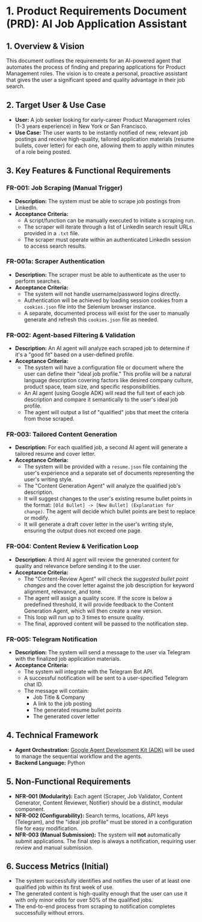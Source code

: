# 1. Product Requirements Document (PRD): AI Job Application Assistant

## 1. Overview & Vision

This document outlines the requirements for an AI-powered agent that automates the process of finding and preparing applications for Product Management roles. The vision is to create a personal, proactive assistant that gives the user a significant speed and quality advantage in their job search.

## 2. Target User & Use Case

-   **User:** A job seeker looking for early-career Product Management roles (1-3 years experience) in New York or San Francisco.
-   **Use Case:** The user wants to be instantly notified of new, relevant job postings and receive high-quality, tailored application materials (resume bullets, cover letter) for each one, allowing them to apply within minutes of a role being posted.

## 3. Key Features & Functional Requirements

### FR-001: Job Scraping (Manual Trigger)

-   **Description:** The system must be able to scrape job postings from LinkedIn.
-   **Acceptance Criteria:**
    -   A script/function can be manually executed to initiate a scraping run.
    -   The scraper will iterate through a list of LinkedIn search result URLs provided in a `.txt` file.
    -   The scraper must operate within an authenticated LinkedIn session to access search results.

### FR-001a: Scraper Authentication

-   **Description:** The scraper must be able to authenticate as the user to perform searches.
-   **Acceptance Criteria:**
    -   The system will not handle username/password logins directly.
    -   Authentication will be achieved by loading session cookies from a `cookies.json` file into the Selenium browser instance.
    -   A separate, documented process will exist for the user to manually generate and refresh this `cookies.json` file as needed.

### FR-002: Agent-based Filtering & Validation

-   **Description:** An AI agent will analyze each scraped job to determine if it's a "good fit" based on a user-defined profile.
-   **Acceptance Criteria:**
    -   The system will have a configuration file or document where the user can define their "ideal job profile." This profile will be a natural language description covering factors like desired company culture, product space, team size, and specific responsibilities.
    -   An AI agent (using Google ADK) will read the full text of each job description and compare it semantically to the user's ideal job profile.
    -   The agent will output a list of "qualified" jobs that meet the criteria from those scraped.

### FR-003: Tailored Content Generation

-   **Description:** For each qualified job, a second AI agent will generate a tailored resume and cover letter.
-   **Acceptance Criteria:**
    -   The system will be provided with a `resume.json` file containing the user's experience and a separate set of documents representing the user's writing style.
    -   The "Content Generation Agent" will analyze the qualified job's description.
    -   It will suggest changes to the user's existing resume bullet points in the format: `[Old Bullet] -> [New Bullet] (Explanation for change)`. The agent will decide which bullet points are best to replace or modify.
    -   It will generate a draft cover letter in the user's writing style, ensuring the output does not exceed one page.

### FR-004: Content Review & Verification Loop

-   **Description:** A third AI agent will review the generated content for quality and relevance before sending it to the user.
-   **Acceptance Criteria:**
    -   The "Content-Review Agent" will check the *suggested bullet point changes* and the cover letter against the job description for keyword alignment, relevance, and tone.
    -   The agent will assign a quality score. If the score is below a predefined threshold, it will provide feedback to the Content Generation Agent, which will then create a new version.
    -   This loop will run up to 3 times to ensure quality.
    -   The final, approved content will be passed to the notification step.

### FR-005: Telegram Notification

-   **Description:** The system will send a message to the user via Telegram with the finalized job application materials.
-   **Acceptance Criteria:**
    -   The system will integrate with the Telegram Bot API.
    -   A successful notification will be sent to a user-specified Telegram chat ID.
    -   The message will contain:
        -   Job Title & Company
        -   A link to the job posting
        -   The generated resume bullet points
        -   The generated cover letter

## 4. Technical Framework

-   **Agent Orchestration:** [Google Agent Development Kit (ADK)](https://google.github.io/adk-docs/) will be used to manage the sequential workflow and the agents.
-   **Backend Language:** Python

## 5. Non-Functional Requirements

-   **NFR-001 (Modularity):** Each agent (Scraper, Job Validator, Content Generator, Content Reviewer, Notifier) should be a distinct, modular component.
-   **NFR-002 (Configurability):** Search terms, locations, API keys (Telegram), and the "ideal job profile" must be stored in a configuration file for easy modification.
-   **NFR-003 (Manual Submission):** The system will **not** automatically submit applications. The final step is always a notification, requiring user review and manual submission.

## 6. Success Metrics (Initial)

-   The system successfully identifies and notifies the user of at least one qualified job within its first week of use.
-   The generated content is high-quality enough that the user can use it with only minor edits for over 50% of the qualified jobs.
-   The end-to-end process from scraping to notification completes successfully without errors. 